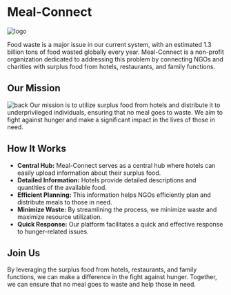 # Meal-Connect

![logo](https://github.com/Sreenivasan2002/Meal-Connect/assets/96988910/32c565fd-640d-43f5-961e-a5fcf55c99a2)


Food waste is a major issue in our current system, with an estimated 1.3 billion tons of food wasted globally every year. Meal-Connect is a non-profit organization dedicated to addressing this problem by connecting NGOs and charities with surplus food from hotels, restaurants, and family functions.

## Our Mission
![back](https://github.com/Sreenivasan2002/Meal-Connect/assets/96988910/cba7529b-30f2-4c90-b39c-f82f8b43a005)
Our mission is to utilize surplus food from hotels and distribute it to underprivileged individuals, ensuring that no meal goes to waste. We aim to fight against hunger and make a significant impact in the lives of those in need.

## How It Works

- **Central Hub:** Meal-Connect serves as a central hub where hotels can easily upload information about their surplus food.
- **Detailed Information:** Hotels provide detailed descriptions and quantities of the available food.
- **Efficient Planning:** This information helps NGOs efficiently plan and distribute meals to those in need.
- **Minimize Waste:** By streamlining the process, we minimize waste and maximize resource utilization.
- **Quick Response:** Our platform facilitates a quick and effective response to hunger-related issues.

## Join Us


By leveraging the surplus food from hotels, restaurants, and family functions, we can make a difference in the fight against hunger. Together, we can ensure that no meal goes to waste and help those in need.
